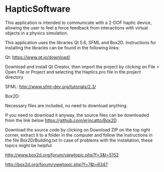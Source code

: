 
# HapticSoftware

This application is intended to communicate with a 2-DOF haptic device, allowing the user to feel a force feedback from interactions with virtual objects in a physics simulation.

This application uses the libraries Qt 5.6, SFML and Box2D. Instructions for installing the libraries can be found in the following links: 

Qt: 
https://www.qt.io/download/ 

Download and install Qt Creator, then import the project by clicking on File > Open File or Project and selecting the Haptics.pro file in the project directory

SFML: 
http://www.sfml-dev.org/tutorials/2.3/

Box2D: 

Necessary files are included, no need to download anything. 

If you need to download it anyway, the source files can be downloaded from the link below
https://github.com/erincatto/Box2D 

Download the source code by clicking on Download ZIP on the top right corner, extract it to a folder in the computer and follow the instructions in the file Box2D/Building.txt 
In case of problems with the installation, these topics might be helpful:

http://www.box2d.org/forum/viewtopic.php?f=3&t=5152

http://box2d.org/forum/viewtopic.php?f=7&t=6347
